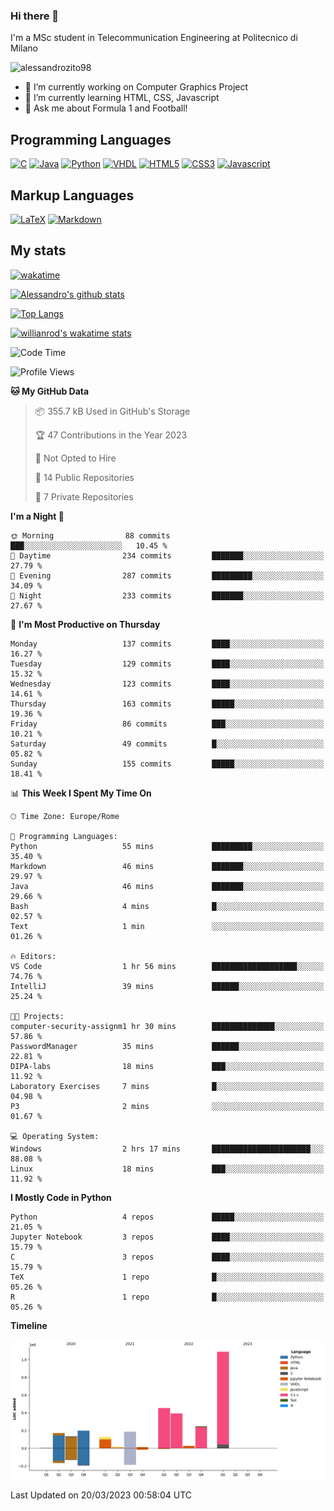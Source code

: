 ### Hi there 👋

I'm a MSc student in Telecommunication Engineering at Politecnico di Milano

<p align="left"> <img src="https://komarev.com/ghpvc/?username=alessandrozito98&label=Profile%20views&color=129e00&style=plastic" alt="alessandrozito98" /> </p>


<!--
**alessandrozito98/alessandrozito98** is a ✨ _special_ ✨ repository because its `README.md` (this file) appears on your GitHub profile.
-->

- 🔭 I’m currently working on Computer Graphics Project
- 🌱 I’m currently learning HTML, CSS, Javascript
- 💬 Ask me about Formula 1 and Football!




## Programming Languages

[![C](https://img.shields.io/badge/c%20-%2300599C.svg?&style=for-the-badge&logo=c&logoColor=white)](<https://en.wikipedia.org/wiki/C_(programming_language)>)
[![Java](https://img.shields.io/badge/java-%23ED8B00.svg?&style=for-the-badge&logo=java&logoColor=white)](https://www.java.com/)
[![Python](https://img.shields.io/badge/python%20-%2314354C.svg?&style=for-the-badge&logo=python&logoColor=white)](https://www.python.org/)
[![VHDL](https://img.shields.io/badge/-VHDL-lightgrey?style=for-the-badge&logo=xilinx&logoColor=red)](https://en.wikipedia.org/wiki/VHDL)
[![HTML5](https://img.shields.io/badge/html5%20-%23E34F26.svg?&style=for-the-badge&logo=html5&logoColor=white)](https://en.wikipedia.org/wiki/HTML5)
[![CSS3](https://img.shields.io/badge/css3%20-%231572B6.svg?&style=for-the-badge&logo=css3&logoColor=white)](https://en.wikipedia.org/wiki/CSS)
[![Javascript](https://img.shields.io/badge/javascript%20-%23323330.svg?&style=for-the-badge&logo=javascript&logoColor=%23F7DF1)](https://en.wikipedia.org/wiki/JavaScript)

## Markup Languages

[![LaTeX](https://img.shields.io/badge/latex%20-%23008080.svg?&style=for-the-badge&logo=latex&logoColor=white)](https://en.wikipedia.org/wiki/LaTeX)
[![Markdown](https://img.shields.io/badge/markdown-%23000000.svg?&style=for-the-badge&logo=markdown&logoColor=white)](https://en.wikipedia.org/wiki/Markdown)


## My stats

[![wakatime](https://wakatime.com/badge/user/6602f0ab-f5f4-418b-b2fb-1fa267f6c557.svg)](https://wakatime.com/@6602f0ab-f5f4-418b-b2fb-1fa267f6c557)


[![Alessandro's github stats](https://github-readme-stats.vercel.app/api?username=alessandrozito98&count_private=true&show_icons=true&theme=radical)](https://github.com/anuraghazra/github-readme-stats)


[![Top Langs](https://github-readme-stats.vercel.app/api/top-langs/?username=alessandrozito98&langs_count=10&layout=compact)](https://github.com/anuraghazra/github-readme-stats)


[![willianrod's wakatime stats](https://github-readme-stats.vercel.app/api/wakatime?username=alessandrozito98&layout=compact&v=2)](https://github.com/anuraghazra/github-readme-stats) 



<!--START_SECTION:waka-->
![Code Time](http://img.shields.io/badge/Code%20Time-66%20hrs%2058%20mins-blue)

![Profile Views](http://img.shields.io/badge/Profile%20Views-6-blue)

**🐱 My GitHub Data** 

> 📦 355.7 kB Used in GitHub's Storage 
 > 
> 🏆 47 Contributions in the Year 2023
 > 
> 🚫 Not Opted to Hire
 > 
> 📜 14 Public Repositories 
 > 
> 🔑 7 Private Repositories 
 > 
**I'm a Night 🦉** 

```text
🌞 Morning                88 commits          ███░░░░░░░░░░░░░░░░░░░░░░   10.45 % 
🌆 Daytime                234 commits         ███████░░░░░░░░░░░░░░░░░░   27.79 % 
🌃 Evening                287 commits         █████████░░░░░░░░░░░░░░░░   34.09 % 
🌙 Night                  233 commits         ███████░░░░░░░░░░░░░░░░░░   27.67 % 
```
📅 **I'm Most Productive on Thursday** 

```text
Monday                   137 commits         ████░░░░░░░░░░░░░░░░░░░░░   16.27 % 
Tuesday                  129 commits         ████░░░░░░░░░░░░░░░░░░░░░   15.32 % 
Wednesday                123 commits         ████░░░░░░░░░░░░░░░░░░░░░   14.61 % 
Thursday                 163 commits         █████░░░░░░░░░░░░░░░░░░░░   19.36 % 
Friday                   86 commits          ███░░░░░░░░░░░░░░░░░░░░░░   10.21 % 
Saturday                 49 commits          █░░░░░░░░░░░░░░░░░░░░░░░░   05.82 % 
Sunday                   155 commits         █████░░░░░░░░░░░░░░░░░░░░   18.41 % 
```


📊 **This Week I Spent My Time On** 

```text
🕑︎ Time Zone: Europe/Rome

💬 Programming Languages: 
Python                   55 mins             █████████░░░░░░░░░░░░░░░░   35.40 % 
Markdown                 46 mins             ███████░░░░░░░░░░░░░░░░░░   29.97 % 
Java                     46 mins             ███████░░░░░░░░░░░░░░░░░░   29.66 % 
Bash                     4 mins              █░░░░░░░░░░░░░░░░░░░░░░░░   02.57 % 
Text                     1 min               ░░░░░░░░░░░░░░░░░░░░░░░░░   01.26 % 

🔥 Editors: 
VS Code                  1 hr 56 mins        ███████████████████░░░░░░   74.76 % 
IntelliJ                 39 mins             ██████░░░░░░░░░░░░░░░░░░░   25.24 % 

🐱‍💻 Projects: 
computer-security-assignm1 hr 30 mins        ██████████████░░░░░░░░░░░   57.86 % 
PasswordManager          35 mins             ██████░░░░░░░░░░░░░░░░░░░   22.81 % 
DIPA-labs                18 mins             ███░░░░░░░░░░░░░░░░░░░░░░   11.92 % 
Laboratory Exercises     7 mins              █░░░░░░░░░░░░░░░░░░░░░░░░   04.98 % 
P3                       2 mins              ░░░░░░░░░░░░░░░░░░░░░░░░░   01.67 % 

💻 Operating System: 
Windows                  2 hrs 17 mins       ██████████████████████░░░   88.08 % 
Linux                    18 mins             ███░░░░░░░░░░░░░░░░░░░░░░   11.92 % 
```

**I Mostly Code in Python** 

```text
Python                   4 repos             █████░░░░░░░░░░░░░░░░░░░░   21.05 % 
Jupyter Notebook         3 repos             ████░░░░░░░░░░░░░░░░░░░░░   15.79 % 
C                        3 repos             ████░░░░░░░░░░░░░░░░░░░░░   15.79 % 
TeX                      1 repo              █░░░░░░░░░░░░░░░░░░░░░░░░   05.26 % 
R                        1 repo              █░░░░░░░░░░░░░░░░░░░░░░░░   05.26 % 
```



**Timeline**

![Lines of Code chart](https://raw.githubusercontent.com/alessandrozito98/alessandrozito98/master/assets/bar_graph.png)


 Last Updated on 20/03/2023 00:58:04 UTC
<!--END_SECTION:waka-->
